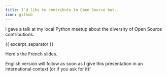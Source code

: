 ```yaml
---
title: I'd like to contribute to Open Source but...
icon: github
---
```


I gave a talk at my local Python meetup about the diversity of Open Source contributions.

{{ excerpt_separator }}

Here's the French slides.

<script async class="speakerdeck-embed" data-id="095047874ec942bfa115f5f47d3bb9bf" data-ratio="1.77777777777778" src="//speakerdeck.com/assets/embed.js"></script>

English version will follow as soon as I give this presentation in an international context (or if you ask for it)!
